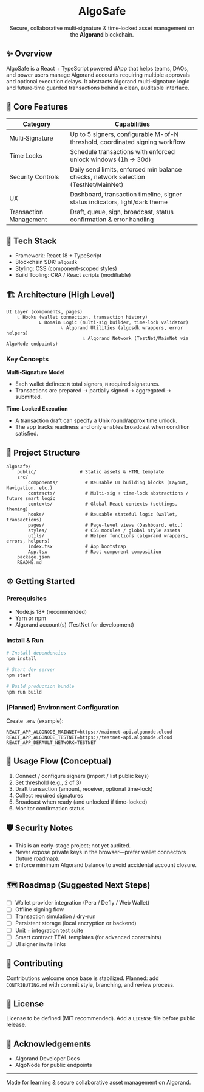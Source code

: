 <div align="center">

# AlgoSafe

Secure, collaborative multi‑signature & time‑locked asset management on the **Algorand** blockchain.

</div>

## ✨ Overview
AlgoSafe is a React + TypeScript powered dApp that helps teams, DAOs, and power users manage Algorand accounts requiring multiple approvals and optional execution delays. It abstracts Algorand multi-signature logic and future‑time guarded transactions behind a clean, auditable interface.

## 🔑 Core Features
| Category | Capabilities |
| -------- | ------------ |
| Multi‑Signature | Up to 5 signers, configurable M-of-N threshold, coordinated signing workflow |
| Time Locks | Schedule transactions with enforced unlock windows (1h → 30d) |
| Security Controls | Daily send limits, enforced min balance checks, network selection (TestNet/MainNet) |
| UX | Dashboard, transaction timeline, signer status indicators, light/dark theme |
| Transaction Management | Draft, queue, sign, broadcast, status confirmation & error handling |

## 🧱 Tech Stack
- Framework: React 18 + TypeScript
- Blockchain SDK: `algosdk`
- Styling: CSS (component‑scoped styles)
- Build Tooling: CRA / React scripts (modifiable)

## 🏗 Architecture (High Level)
```
UI Layer (components, pages)
	↳ Hooks (wallet connection, transaction history)
			↳ Domain Logic (multi-sig builder, time-lock validator)
					↳ Algorand Utilities (algosdk wrappers, error helpers)
							↳ Algorand Network (TestNet/MainNet via AlgoNode endpoints)
```

### Key Concepts
**Multi-Signature Model**
- Each wallet defines: `N` total signers, `M` required signatures.
- Transactions are prepared → partially signed → aggregated → submitted.

**Time-Locked Execution**
- A transaction draft can specify a Unix round/approx time unlock.
- The app tracks readiness and only enables broadcast when condition satisfied.

## 📂 Project Structure
```
algosafe/
	public/                # Static assets & HTML template
	src/
		components/          # Reusable UI building blocks (Layout, Navigation, etc.)
		contracts/           # Multi-sig + time-lock abstractions / future smart logic
		contexts/            # Global React contexts (settings, theming)
		hooks/               # Reusable stateful logic (wallet, transactions)
		pages/               # Page-level views (Dashboard, etc.)
		styles/              # CSS modules / global style assets
		utils/               # Helper functions (algorand wrappers, errors, helpers)
		index.tsx            # App bootstrap
		App.tsx              # Root component composition
	package.json
	README.md
```

## ⚙️ Getting Started
### Prerequisites
- Node.js 18+ (recommended)
- Yarn or npm
- Algorand account(s) (TestNet for development)

### Install & Run
```bash
# Install dependencies
npm install

# Start dev server
npm start

# Build production bundle
npm run build
```

### (Planned) Environment Configuration
Create `.env` (example):
```
REACT_APP_ALGONODE_MAINNET=https://mainnet-api.algonode.cloud
REACT_APP_ALGONODE_TESTNET=https://testnet-api.algonode.cloud
REACT_APP_DEFAULT_NETWORK=TESTNET
```

## 🚀 Usage Flow (Conceptual)
1. Connect / configure signers (import / list public keys)
2. Set threshold (e.g., 2 of 3)
3. Draft transaction (amount, receiver, optional time-lock)
4. Collect required signatures
5. Broadcast when ready (and unlocked if time-locked)
6. Monitor confirmation status

## 🛡 Security Notes
- This is an early-stage project; not yet audited.
- Never expose private keys in the browser—prefer wallet connectors (future roadmap).
- Enforce minimum Algorand balance to avoid accidental account closure.

## 🗺 Roadmap (Suggested Next Steps)
- [ ] Wallet provider integration (Pera / Defly / Web Wallet)
- [ ] Offline signing flow
- [ ] Transaction simulation / dry-run
- [ ] Persistent storage (local encryption or backend)
- [ ] Unit + integration test suite
- [ ] Smart contract TEAL templates (for advanced constraints)
- [ ] UI signer invite links

## 🤝 Contributing
Contributions welcome once base is stabilized. Planned: add `CONTRIBUTING.md` with commit style, branching, and review process.

## 📄 License
License to be defined (MIT recommended). Add a `LICENSE` file before public release.

## 🙏 Acknowledgements
- Algorand Developer Docs
- AlgoNode for public endpoints

---
Made for learning & secure collaborative asset management on Algorand.
